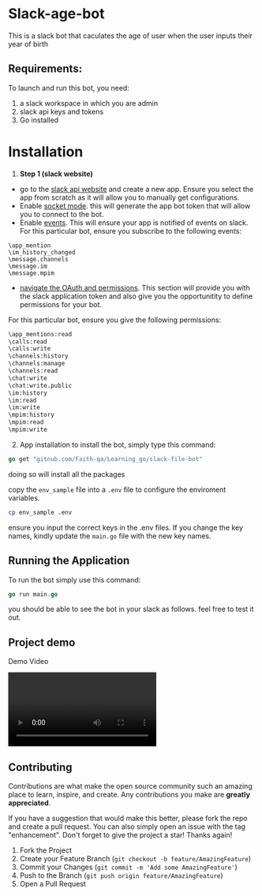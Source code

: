 # Slack-age-bot
This is a slack bot that caculates the age of user when the user inputs their year of birth

## Requirements:
To launch and run this bot, you need:
1. a slack workspace in which you are admin
2. slack api keys and tokens
3. Go installed

# Installation
1. **Step 1 (slack website)**
*  go to the [slack api website](https://api.slack.com/apps/) and create a new app. Ensure you select the app from scratch as it will allow you to manually get configurations.
*  Enable [socket mode](https://app.slack.com/app-settings/T054RSZRBS6/A054UC5UTT6/socket-mode). this will generate the app bot token that will allow you to connect to the bot. 
* Enable [events](https://api.slack.com/apps/A054UC5UTT6/event-subscriptions). This will ensure your app is notified of events on slack. For this particular bot, ensure you subscribe to the following events:
```
\app_mention
\im_history_changed
\message.channels
\message.im
\message.mpim
```
* [navigate the OAuth and permissions](https://api.slack.com/apps/A054UC5UTT6/oauth?). This section will provide you with the slack application token and also give you the opportunitity to define permissions for your bot.

For this particular bot, ensure you give the following permissions: 
```bash 
\app_mentions:read
\calls:read
\calls:write
\channels:history
\channels:manage
\channels:read
\chat:write
\chat:write.public
\im:history
\im:read
\im:write
\mpim:history
\mpim:read
\mpim:write

```

2. App installation
to install the bot, simply type this command:
```go
go get "gitnub.com/Faith-qa/Learning_go/slack-file-bot"
```
doing so will install all the packages

copy the `env_sample` file into a `.env` file to configure the enviroment variables.

```bash
cp env_sample .env
```
ensure you input the correct keys in the .env files. If you change the key names, kindly update the `main.go` file with the new key names.

## Running the Application
To run the bot simply use this command:
```go
go run main.go
```

you should be able to see the bot in your slack as follows. feel free to test it out.

## Project demo

Demo Video

![slack file bot](./screenshots/Screen%20Recording%202023-04-25%20at%2015.44.56.mov)


<!-- CONTRIBUTING -->
## Contributing

Contributions are what make the open source community such an amazing place to learn, inspire, and create. Any contributions you make are **greatly appreciated**.

If you have a suggestion that would make this better, please fork the repo and create a pull request. You can also simply open an issue with the tag "enhancement".
Don't forget to give the project a star! Thanks again!

1. Fork the Project
2. Create your Feature Branch (`git checkout -b feature/AmazingFeature`)
3. Commit your Changes (`git commit -m 'Add some AmazingFeature'`)
4. Push to the Branch (`git push origin feature/AmazingFeature`)
5. Open a Pull Request




